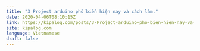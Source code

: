 ```yaml
---
title: "3 Project arduino phổ biến hiện nay và cách làm."
date: 2020-04-06T08:10:15Z
link: https://kipalog.com/posts/3-Project-arduino-pho-bien-hien-nay-va-cach-lam?utm_medium=RSS&utm_source=news.12bit.vn
site: kipalog.com
language: Vietnamese
draft: false
---
```

